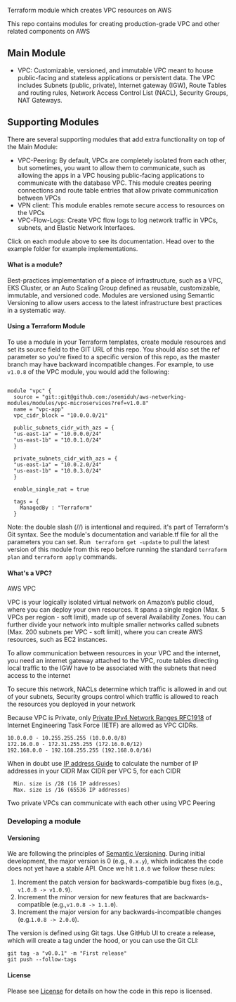 Terraform module which creates VPC resources on AWS

This repo contains modules for creating production-grade VPC and other related components on AWS

## Main Module

* VPC: Customizable, versioned, and immutable VPC meant to house public-facing and stateless applications or persistent data. The VPC includes Subnets (public, private), Internet gateway (IGW), Route Tables and routing rules, Network Access Control List (NACL), Security Groups, NAT Gateways.



## Supporting Modules
There are several supporting modules that add extra functionality on top of the Main Module:

* VPC-Peering: By default, VPCs are completely isolated from each other, but sometimes, you want to allow them to communicate, such as allowing the apps in a  VPC housing public-facing applications to communicate with the database VPC. This module creates peering connections and route table entries that allow private communication between VPCs
* VPN client: This module enables remote secure access to resources on the VPCs
* VPC-Flow-Logs: Create VPC flow logs to log network traffic in VPCs, subnets, and Elastic Network Interfaces.

Click on each module above to see its documentation. Head over to the example folder for example implementations.

#### What is a module?

Best-practices implementation of a piece of infrastructure, such as a VPC, EKS Cluster, or an Auto Scaling Group defined as reusable, customizable, immutable, and versioned code. Modules are versioned using Semantic Versioning to allow users access to the latest infrastructure best practices in a systematic way.

#### Using a Terraform Module
To use a module in your Terraform templates, create module resources and set its source field to the GIT URL of this repo. You should also set the ref parameter so you're fixed to a specific version of this repo, as the master branch may have backward incompatible changes. For example, to use <code>v1.0.8</code> of the VPC module, you would add the following:

```

module "vpc" {
  source = "git::git@github.com:/osemiduh/aws-networking-modules/modules/vpc-microservices?ref=v1.0.8"
  name = "vpc-app"
  vpc_cidr_block = "10.0.0.0/21"

  public_subnets_cidr_with_azs = {
  "us-east-1a" = "10.0.0.0/24"
  "us-east-1b" = "10.0.1.0/24"
  }

  private_subnets_cidr_with_azs = {
  "us-east-1a" = "10.0.2.0/24"
  "us-east-1b" = "10.0.3.0/24"
  }
  
  enable_single_nat = true

  tags = {
    ManagedBy : "Terraform" 
  } 

```

Note: the double slash (//) is intentional and required. it's part of Terraform's Git syntax. See the module's documentation and variable.tf file for all the parameters you can set. Run ` terraform get -update` to pull the latest version of this module from this repo before running the standard ` terraform plan ` and ` terraform apply ` commands.

#### What's a VPC?

AWS VPC

VPC is your logically isolated virtual network on Amazon’s public cloud, where you can deploy your own resources. It spans a single region (Max. 5 VPCs per region - soft limit), made up of several Availability Zones. You can further divide your network into multiple smaller networks called subnets (Max. 200 subnets per VPC - soft limit), where you can create AWS resources, such as EC2 instances.

To allow communication between resources in your VPC and the internet, you need an internet gateway attached to the VPC, route tables directing local traffic to the IGW have to be associated with the subnets that need access to the internet

To secure this network, NACLs determine which traffic is allowed in and out of your subnets, Security groups control which traffic is allowed to reach the resources you deployed in your network

Because VPC is Private, only [Private IPv4 Network Ranges RFC1918](https://datatracker.ietf.org/doc/html/rfc1918) of Internet Engineering Task Force (IETF) are allowed as VPC CIDRs.
```
10.0.0.0 - 10.255.255.255 (10.0.0.0/8)
172.16.0.0 - 172.31.255.255 (172.16.0.0/12)
192.168.0.0 - 192.168.255.255 (192.168.0.0/16)

```

When in doubt use [IP address Guide](www.ipaddressguide.com/cidr) to calculate the number of IP addresses in your CIDR
Max CIDR per VPC 5, for each CIDR
```
  Min. size is /28 (16 IP addresses)
  Max. size is /16 (65536 IP addresses)
```
Two private VPCs can communicate with each other using VPC Peering

### Developing a module

#### Versioning
We are following the principles of [Semantic Versioning](https://semver.org/). During initial development, the major version is 0 (e.g., `0.x.y`), which indicates the code does not yet have a stable API. Once we hit `1.0.0` we follow these rules:
1. Increment the patch version for backwards-compatible bug fixes (e.g., `v1.0.8 -> v1.0.9`).
2. Increment the minor version for new features that are backwards-compatible (e.g.,`v1.0.8 -> 1.1.0`).
3. Increment the major version for any backwards-incompatible changes (e.g.`1.0.8 -> 2.0.0`).

The version is defined using Git tags. Use GitHub UI to create a release, which will create a tag under the hood, or you can use the Git CLI:

```
git tag -a "v0.0.1" -m "First release"
git push --follow-tags

```


#### License
Please see [License](https://github.com/osemiduh/aws-networking-modules/blob/main/LICENSE) for details on how the code in this repo is licensed.
